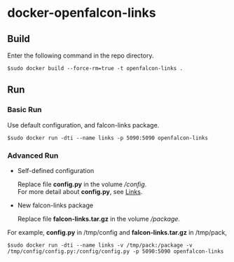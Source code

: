 # docker-openfalcon-links

## Build

Enter the following command in the repo directory.

```
$sudo docker build --force-rm=true -t openfalcon-links .
```

## Run

### Basic Run

Use default configuration, and falcon-links package.

```
$sudo docker run -dti --name links -p 5090:5090 openfalcon-links
```

### Advanced Run

+ Self-defined configuration

    Replace file **config.py** in the volume */config*.  
    For more detail about **config.py**, see [Links](http://book.open-falcon.com/zh/install/links.html).

+ New falcon-links package

    Replace file **falcon-links.tar.gz** in the volume */package*.
  
For example, **config.py** in /tmp/config and **falcon-links.tar.gz** in /tmp/pack,

```
$sudo docker run -dti --name links -v /tmp/pack:/package -v /tmp/config/config.py:/config/config.py -p 5090:5090 openfalcon-links
```
